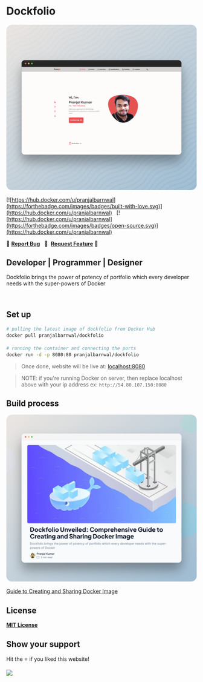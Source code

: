 # Dockfolio
<img src="./res/seo.png" alt="Dockfolio | Pranjal Kumar | pranjalbarnwal" width="600" />


[![https://hub.docker.com/u/pranjalbarnwal](https://forthebadge.com/images/badges/built-with-love.svg)](https://hub.docker.com/u/pranjalbarnwal) &nbsp;
[![https://hub.docker.com/u/pranjalbarnwal](https://forthebadge.com/images/badges/open-source.svg)](https://hub.docker.com/u/pranjalbarnwal) &nbsp;
<br>

🔹
<a href="https://github.com/pranjal-barnwal/dockfolio/issues">**Report Bug**</a> &nbsp;
🔹&nbsp;
<a href="https://github.com/pranjal-barnwal/dockfolio/issues">**Request Feature**</a>
🔹




## Developer | Programmer | Designer 
Dockfolio brings the power of potency of portfolio which every developer needs with the super-powers of Docker

<br>

## Set up
```bash
# pulling the latest image of dockfolio from Docker Hub
docker pull pranjalbarnwal/dockfolio

# running the container and connecting the ports
docker run -d -p 8080:80 pranjalbarnwal/dockfolio
```

> Once done, website will be live at: [localhost:8080](http://localhost:8080)

> NOTE: if you're running Docker on server, then replace localhost above with your ip address
ex: `http://54.80.107.150:8080`

## Build process
<img src="https://raw.githubusercontent.com/pranjal-barnwal/dockfolio/main/res/blog.png" alt="Guide to Creating and Sharing Docker Image | Dockfolio | Pranjal Kumar | pranjalbarnwal" width="600" />

[Guide to Creating and Sharing Docker Image](https://pranjal-barnwal.hashnode.dev/dockfolio-unveiled-comprehensive-guide-to-creating-and-sharing-docker-image)


## License
[**MIT License**](https://github.com/pranjal-barnwal/dockfolio/blob/main/license)


## **Show your support**
Hit the ⭐ if you liked this website!

<img src="https://media.giphy.com/media/mGcNjsfWAjY5AEZNw6/giphy.gif" width="80">
